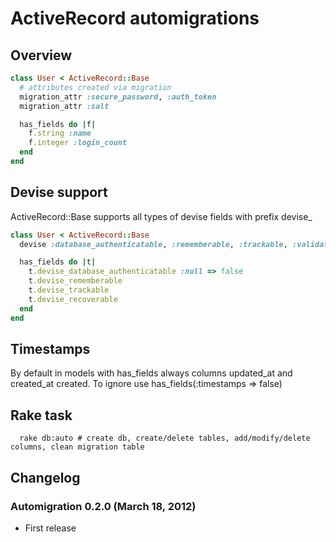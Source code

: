 # ActiveRecord automigrations

## Overview

``` ruby
class User < ActiveRecord::Base
  # attributes created via migration
  migration_attr :secure_password, :auth_token
  migration_attr :salt

  has_fields do |f|
    f.string :name
    f.integer :login_count
  end
end
```

## Devise support

ActiveRecord::Base supports all types of devise fields with prefix devise\_

``` ruby
class User < ActiveRecord::Base
  devise :database_authenticatable, :rememberable, :trackable, :validatable, :recoverable

  has_fields do |t|
    t.devise_database_authenticatable :null => false
    t.devise_rememberable
    t.devise_trackable
    t.devise_recoverable
  end
end
```

## Timestamps

By default in models with has_fields always columns updated_at and created_at created. To ignore 
use has_fields(:timestamps => false)

## Rake task

```
  rake db:auto # create db, create/delete tables, add/modify/delete columns, clean migration table
```

## Changelog

### Automigration 0.2.0 (March 18, 2012)

* First release
